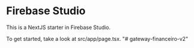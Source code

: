 # Firebase Studio

This is a NextJS starter in Firebase Studio.

To get started, take a look at src/app/page.tsx.
"# gateway-financeiro-v2" 
